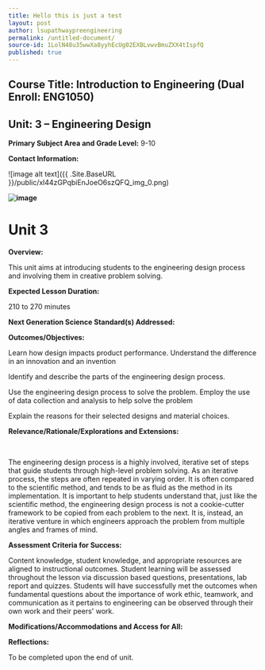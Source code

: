 ```yaml
---
title: Hello this is just a test
layout: post
author: lsupathwaypreengineering
permalink: /untitled-document/
source-id: 1LolN48u35wwXa8yyhEcUg02EXBLvwvBmuZXX4tIspfQ
published: true
---
```

## **Course Title**: Introduction to Engineering (Dual Enroll: ENG1050)

## **Unit**: 3 – Engineering Design

**Primary Subject Area and Grade Level:** 9-10

**Contact Information:** 

![image alt text]({{ .Site.BaseURL }}/public/xl44zGPqbiEnJoeO6szQFQ_img_0.png)

**![image](https://lh3.googleusercontent.com/oclstq1wTLTdAhffaCQ2GTToizCphTOseOZb14DruGSTjrqNTydZDGwxLkNn6fqR8UVYHNqZSJb0-bnTwSvtpPeiRS5FBpjFhJZd57HRo3ClVIgMiULk0ArrI41bYLr5XbYHUlS72bglUc9LzEfzR5cqY6F21RrjjOpkDP0CxLpwJD1CuwGmgmXPPE1lOEGo9TPD-wyNX0pnkQGDziZ__xz9dfZfYH9GaYsuMlok5BHNjnaGIyQ7zFQ7CY9o4KARPAJ92CxGhZvvfXK7eK5uDR2iFVmEz8JvZXGyomKCtp_A6VfLPlLhnaUCIiwoA1IIhhwONo_ilZJg53BdKVfG5KAKy_3H4hrdn8Zv_voSLMkkpdAiisOtfwKwEcPmSTMdQbLN8Skhsv-LWIPWTqICHN4JLiz9LQeJtvnNBcJrlVnSdhstwqoEdbzduB6S2_OmupYtNAt62hSev2b-aXC735X4ottfSk8vrp8FRJSRxy0mBFHy1KMl0V3EglfFVYBw6d_Yv5d6zU1HUfPnjNqt96SVN1meN43Rx18YxcnUZ-Y2EQ_RGdlZmak4sd22yhYqQWb2ZFQZb84gWEdahbImFnhGQX5trxMrDaOr2A=s128-no)**

# Unit 3

**Overview:**

This unit aims at introducing students to the engineering design process and involving them in creative problem solving.

**Expected Lesson Duration:**

210 to 270 minutes

**Next Generation Science Standard(s) Addressed:**

**Outcomes/Objectives:**

Learn how design impacts product performance.Understand the difference in an innovation and an invention

Identify and describe the parts of the engineering design process.

Use the engineering design process to solve the problem.Employ the use of data collection and analysis to help solve the problem

Explain the reasons for their selected designs and material choices.

**Relevance/Rationale/Explorations and Extensions:**

                                           	

The engineering design process is a highly involved, iterative set of steps that guide students through high-level problem solving. As an iterative process, the steps are often repeated in varying order. It is often compared to the scientific method, and tends to be as fluid as the method in its implementation. It is important to help students understand that, just like the scientific method, the engineering design process is not a cookie-cutter framework to be copied from each problem to the next. It is, instead, an iterative venture in which engineers approach the problem from multiple angles and frames of mind. 

**Assessment Criteria for Success:**

Content knowledge, student knowledge, and appropriate resources are aligned to instructional outcomes. Student learning will be assessed throughout the lesson via discussion based questions, presentations, lab report and quizzes. Students will have successfully met the outcomes when fundamental questions about the importance of work ethic, teamwork, and communication as it pertains to engineering can be observed through their own work and their peers' work.

**Modifications/Accommodations and Access for All:**

**Reflections:**

To be completed upon the end of unit.

